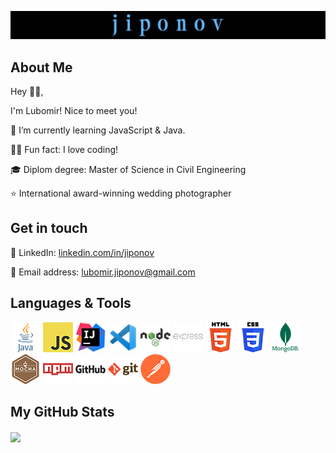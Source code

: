 <p align="center">
<a href="https://github.com/jiponov"><img src="https://github.com/jiponov/jiponov/blob/master/jiponov-cover.jpg" alt="jiponov lubomir"></a>
</p>

## About Me

<p align="left">Hey 👋🏻,

I'm Lubomir! Nice to meet you! 
</p>

<p align="left">🌱 I’m currently learning JavaScript & Java.</p>
<p align="left">👨‍💻 Fun fact: I love coding!</p>
<p align="left">🎓 Diplom degree: Master of Science in Civil Engineering</p>
<p align="left">⭐ International award-winning wedding photographer</p>

## Get in touch

<p align="left">💼 LinkedIn: <a href="https://www.linkedin.com/in/jiponov" target="_blank" rel="noopener">linkedin.com/in/jiponov</a></p>
<p align="left">📧 Email address: <a href="mailto:lubomir.jiponov@gmail.com">lubomir.jiponov@gmail.com</a></p>

## Languages & Tools

<p align="left">
    <a href="https://www.oracle.com/java" target="_blank" rel="noopener nofollow noreferrer"><img src="/icons/java-48x48.png" alt="Java" style="max-width: 100%;"></a>
    <a href="https://developer.mozilla.org/en-US/docs/Web/JavaScript" target="_blank" rel="noopener nofollow noreferrer"><img src="/icons/javascript-48x48.png" alt="JavaScript" style="max-width: 100%;"></a>    
    <a href="https://www.jetbrains.com/idea" target="_blank" rel="noopener nofollow noreferrer"><img src="/icons/intellij-48x48.png" alt="IntelliJ IDEA" style="max-width: 100%;"></a>
    <a href="https://code.visualstudio.com/" target="_blank" rel="noopener nofollow noreferrer"><img src="/icons/vscode-48x48.png" alt="Visual Studio Code" style="max-width: 100%;"></a> 
    <a href="https://nodejs.org/en" target="_blank" rel="noopener nofollow noreferrer"><img src="/icons/nodejs-48x48.png" alt="Node.js" style="max-width: 100%;"></a>
    <a href="https://expressjs.com/" target="_blank" rel="noopener nofollow noreferrer"><img src="/icons/expressjs-48x48.png" alt="Express.js" style="max-width: 100%;"></a>
    <a href="https://html.spec.whatwg.org/" target="_blank" rel="noopener nofollow noreferrer"><img src="/icons/html5-48x48.png" alt="HTML" style="max-width: 100%;"></a>
    <a href="https://www.w3.org/TR/CSS/#css" target="_blank" rel="noopener nofollow noreferrer"><img src="/icons/css3-48x48.png" alt="CSS" style="max-width: 100%;"></a>
    <a href="https://www.mongodb.com/" target="_blank" rel="noopener nofollow noreferrer"><img src="/icons/mongodb-48x48.png" alt="MongoDB" style="max-width: 100%;"></a>
    <a href="https://mochajs.org/" target="_blank" rel="noopener nofollow noreferrer"><img src="/icons/mocha-48x48.png" alt="Mocha" style="max-width: 100%;"></a>
    <a href="https://www.npmjs.com/" target="_blank" rel="noopener nofollow noreferrer"><img src="/icons/npm-48x48.png" alt="npm" style="max-width: 100%;"></a>
    <a href="https://github.com/" target="_blank" rel="noopener nofollow noreferrer"><img src="/icons/github-48x48.png" alt="GitHub" style="max-width: 100%;"></a>
    <a href="https://git-scm.com/" target="_blank" rel="noopener nofollow noreferrer"><img src="/icons/git-48x48.png" alt="Git" style="max-width: 100%;"></a>    
    <a href="https://www.postman.com/" target="_blank" rel="noopener nofollow noreferrer"><img src="/icons/postman-48x48.png" alt="Postman" style="max-width: 100%;"></a>
  </p>
  

## My GitHub Stats

<a href="https://github.com/jiponov/jiponov">
  <img align="center" height="220em" src="https://github-readme-stats.vercel.app/api/top-langs/?username=jiponov&langs_count=10&layout=compact&title_color=62b4f5&text_color=ffffff&bg_color=000000&card_width=350&size_weight=0.5&count_weight=0.5&disable_animations=false" style="max-width: 100%;" />
</a>
